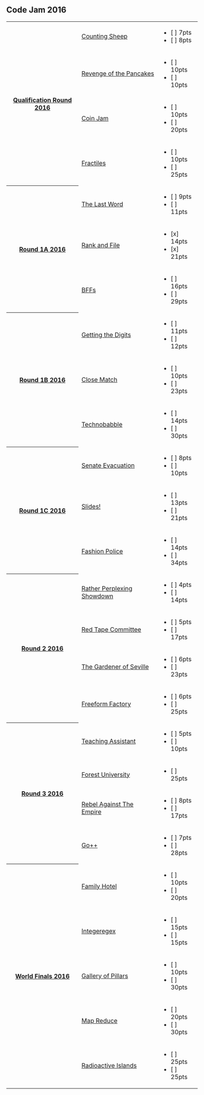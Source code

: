 ## Code Jam 2016

<table>
    <tr>
        <th rowspan="4"><a href="https://codingcompetitions.withgoogle.com/codejam/round/0000000000201bee">Qualification Round 2016</a></th>
        <td><a href="https://codingcompetitions.withgoogle.com/codejam/round/0000000000201bee/0000000000201c8a">Counting Sheep</a></td>
        <td>
            <ul>
                <li>[ ] 7pts</li>
                <li>[ ] 8pts</li>
            </ul>
        </td>
    </tr>
    <tr>
        <td><a href="https://codingcompetitions.withgoogle.com/codejam/round/0000000000201bee/0000000000201d17">Revenge of the Pancakes</a></td>
        <td>
            <ul>
                <li>[ ] 10pts</li>
                <li>[ ] 10pts</li>
            </ul>
        </td>
    </tr>
    <tr>
        <td><a href="https://codingcompetitions.withgoogle.com/codejam/round/0000000000201bee/0000000000201b6d">Coin Jam</a></td>
        <td>
            <ul>
                <li>[ ] 10pts</li>
                <li>[ ] 20pts</li>
            </ul>
        </td>
    </tr>
    <tr>
        <td><a href="https://codingcompetitions.withgoogle.com/codejam/round/0000000000201bee/0000000000201bf1">Fractiles</a></td>
        <td>
            <ul>
                <li>[ ] 10pts</li>
                <li>[ ] 25pts</li>
            </ul>
        </td>
    </tr>
    <tr>
        <th rowspan="3"><a href="https://codingcompetitions.withgoogle.com/codejam/round/0000000000201bf2">Round 1A 2016</a></th>
        <td><a href="https://codingcompetitions.withgoogle.com/codejam/round/0000000000201bf2/0000000000201c8d">The Last Word</a></td>
        <td>
            <ul>
                <li>[ ] 9pts</li>
                <li>[ ] 11pts</li>
            </ul>
        </td>
    </tr>
    <tr>
        <td><a href="https://codingcompetitions.withgoogle.com/codejam/round/0000000000201bf2/0000000000201d1a">Rank and File</a></td>
        <td>
            <ul>
                <li>[x] 14pts</li>
                <li>[x] 21pts</li>
            </ul>
        </td>
    </tr>
    <tr>
        <td><a href="https://codingcompetitions.withgoogle.com/codejam/round/0000000000201bf2/0000000000201b6f">BFFs</a></td>
        <td>
            <ul>
                <li>[ ] 16pts</li>
                <li>[ ] 29pts</li>
            </ul>
        </td>
    </tr>
    <tr>
        <th rowspan="3"><a href="https://codingcompetitions.withgoogle.com/codejam/round/0000000000201b6c">Round 1B 2016</a></th>
        <td><a href="https://codingcompetitions.withgoogle.com/codejam/round/0000000000201b6c/0000000000201bf0">Getting the Digits</a></td>
        <td>
            <ul>
                <li>[ ] 11pts</li>
                <li>[ ] 12pts</li>
            </ul>
        </td>
    </tr>
    <tr>
        <td><a href="https://codingcompetitions.withgoogle.com/codejam/round/0000000000201b6c/0000000000201c8c">Close Match</a></td>
        <td>
            <ul>
                <li>[ ] 10pts</li>
                <li>[ ] 23pts</li>
            </ul>
        </td>
    </tr>
    <tr>
        <td><a href="https://codingcompetitions.withgoogle.com/codejam/round/0000000000201b6c/0000000000201d19">Technobabble</a></td>
        <td>
            <ul>
                <li>[ ] 14pts</li>
                <li>[ ] 30pts</li>
            </ul>
        </td>
    </tr>
    <tr>
        <th rowspan="3"><a href="https://codingcompetitions.withgoogle.com/codejam/round/0000000000201bef">Round 1C 2016</a></th>
        <td><a href="https://codingcompetitions.withgoogle.com/codejam/round/0000000000201bef/0000000000201c8b">Senate Evacuation</a></td>
        <td>
            <ul>
                <li>[ ] 8pts</li>
                <li>[ ] 10pts</li>
            </ul>
        </td>
    </tr>
    <tr>
        <td><a href="https://codingcompetitions.withgoogle.com/codejam/round/0000000000201bef/0000000000201d18">Slides!</a></td>
        <td>
            <ul>
                <li>[ ] 13pts</li>
                <li>[ ] 21pts</li>
            </ul>
        </td>
    </tr>
    <tr>
        <td><a href="https://codingcompetitions.withgoogle.com/codejam/round/0000000000201bef/0000000000201b6e">Fashion Police</a></td>
        <td>
            <ul>
                <li>[ ] 14pts</li>
                <li>[ ] 34pts</li>
            </ul>
        </td>
    </tr>
    <tr>
        <th rowspan="4"><a href="https://codingcompetitions.withgoogle.com/codejam/round/0000000000201c91">Round 2 2016</a></th>
        <td><a href="https://codingcompetitions.withgoogle.com/codejam/round/0000000000201c91/0000000000201d1e">Rather Perplexing Showdown</a></td>
        <td>
            <ul>
                <li>[ ] 4pts</li>
                <li>[ ] 14pts</li>
            </ul>
        </td>
    </tr>
    <tr>
        <td><a href="https://codingcompetitions.withgoogle.com/codejam/round/0000000000201c91/0000000000201b71">Red Tape Committee</a></td>
        <td>
            <ul>
                <li>[ ] 5pts</li>
                <li>[ ] 17pts</li>
            </ul>
        </td>
    </tr>
    <tr>
        <td><a href="https://codingcompetitions.withgoogle.com/codejam/round/0000000000201c91/0000000000201bf5">The Gardener of Seville</a></td>
        <td>
            <ul>
                <li>[ ] 6pts</li>
                <li>[ ] 23pts</li>
            </ul>
        </td>
    </tr>
    <tr>
        <td><a href="https://codingcompetitions.withgoogle.com/codejam/round/0000000000201c91/0000000000201c92">Freeform Factory</a></td>
        <td>
            <ul>
                <li>[ ] 6pts</li>
                <li>[ ] 25pts</li>
            </ul>
        </td>
    </tr>
    <tr>
        <th rowspan="4"><a href="https://codingcompetitions.withgoogle.com/codejam/round/0000000000201bf3">Round 3 2016</a></th>
        <td><a href="https://codingcompetitions.withgoogle.com/codejam/round/0000000000201bf3/0000000000201c90">Teaching Assistant</a></td>
        <td>
            <ul>
                <li>[ ] 5pts</li>
                <li>[ ] 10pts</li>
            </ul>
        </td>
    </tr>
    <tr>
        <td><a href="https://codingcompetitions.withgoogle.com/codejam/round/0000000000201bf3/0000000000201d1c">Forest University</a></td>
        <td>
            <ul>
                <li>[ ] 25pts</li>
            </ul>
        </td>
    </tr>
    <tr>
        <td><a href="https://codingcompetitions.withgoogle.com/codejam/round/0000000000201bf3/0000000000201b70">Rebel Against The Empire</a></td>
        <td>
            <ul>
                <li>[ ] 8pts</li>
                <li>[ ] 17pts</li>
            </ul>
        </td>
    </tr>
    <tr>
        <td><a href="https://codingcompetitions.withgoogle.com/codejam/round/0000000000201bf3/0000000000201bf4">Go++</a></td>
        <td>
            <ul>
                <li>[ ] 7pts</li>
                <li>[ ] 28pts</li>
            </ul>
        </td>
    </tr>
    <tr>
        <th rowspan="5"><a href="https://codingcompetitions.withgoogle.com/codejam/round/0000000000201b72">World Finals 2016</a></th>
        <td><a href="https://codingcompetitions.withgoogle.com/codejam/round/0000000000201b72/0000000000201c93">Family Hotel</a></td>
        <td>
            <ul>
                <li>[ ] 10pts</li>
                <li>[ ] 20pts</li>
            </ul>
        </td>
    </tr>
    <tr>
        <td><a href="https://codingcompetitions.withgoogle.com/codejam/round/0000000000201b72/0000000000201bf8">Integeregex</a></td>
        <td>
            <ul>
                <li>[ ] 15pts</li>
                <li>[ ] 15pts</li>
            </ul>
        </td>
    </tr>
    <tr>
        <td><a href="https://codingcompetitions.withgoogle.com/codejam/round/0000000000201b72/0000000000201d21">Gallery of Pillars</a></td>
        <td>
            <ul>
                <li>[ ] 10pts</li>
                <li>[ ] 30pts</li>
            </ul>
        </td>
    </tr>
    <tr>
        <td><a href="https://codingcompetitions.withgoogle.com/codejam/round/0000000000201b72/0000000000201b73">Map Reduce</a></td>
        <td>
            <ul>
                <li>[ ] 20pts</li>
                <li>[ ] 30pts</li>
            </ul>
        </td>
    </tr>
    <tr>
        <td><a href="https://codingcompetitions.withgoogle.com/codejam/round/0000000000201b72/0000000000201bf9">Radioactive Islands</a></td>
        <td>
            <ul>
                <li>[ ] 25pts</li>
                <li>[ ] 25pts</li>
            </ul>
        </td>
    </tr>
</table>
